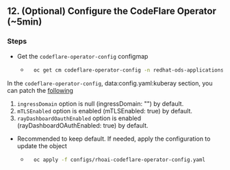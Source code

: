 ## 12. (Optional) Configure the CodeFlare Operator (~5min)

### Steps

- Get the `codeflare-operator-config` configmap

    - ```sh
        oc get cm codeflare-operator-config -n redhat-ods-applications -o yaml
        ```

In the `codeflare-operator-config`, data:config.yaml:kuberay section, you can patch the [following](https://access.redhat.com/documentation/en-us/red_hat_openshift_ai_self-managed/2.10/html/working_with_distributed_workloads/Configure-distributed-workloads_distributed-workloads#Configure-the-codeflare-operator_distributed-workloads)

1. `ingressDomain` option is null (ingressDomain: "") by default.
1. `mTLSEnabled` option is enabled (mTLSEnabled: true) by default.
1. `rayDashboardOauthEnabled` option is enabled (rayDashboardOAuthEnabled: true) by default.

- Recommended to keep default. If needed, apply the configuration to update the object

    - ```sh
        oc apply -f configs/rhoai-codeflare-operator-config.yaml
        ```
